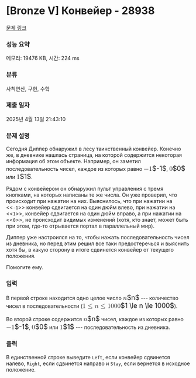 # [Bronze V] Конвейер - 28938 

[문제 링크](https://www.acmicpc.net/problem/28938) 

### 성능 요약

메모리: 19476 KB, 시간: 224 ms

### 분류

사칙연산, 구현, 수학

### 제출 일자

2025년 4월 13일 21:43:10

### 문제 설명

<p>Сегодня Диппер обнаружил в лесу таинственный конвейер. Конечно же, в дневнике нашлась страница, на которой содержится некоторая информация об этом объекте. Например, он заметил последовательность чисел, каждое из которых равно <mjx-container class="MathJax" jax="CHTML" style="font-size: 129.5%; position: relative;"><mjx-math class="MJX-TEX" aria-hidden="true"><mjx-mo class="mjx-n"><mjx-c class="mjx-c2212"></mjx-c></mjx-mo><mjx-mn class="mjx-n"><mjx-c class="mjx-c31"></mjx-c></mjx-mn></mjx-math><mjx-assistive-mml unselectable="on" display="inline"><math xmlns="http://www.w3.org/1998/Math/MathML"><mo>−</mo><mn>1</mn></math></mjx-assistive-mml><span aria-hidden="true" class="no-mathjax mjx-copytext">$-1$</span></mjx-container>, <mjx-container class="MathJax" jax="CHTML" style="font-size: 129.5%; position: relative;"><mjx-math class="MJX-TEX" aria-hidden="true"><mjx-mn class="mjx-n"><mjx-c class="mjx-c30"></mjx-c></mjx-mn></mjx-math><mjx-assistive-mml unselectable="on" display="inline"><math xmlns="http://www.w3.org/1998/Math/MathML"><mn>0</mn></math></mjx-assistive-mml><span aria-hidden="true" class="no-mathjax mjx-copytext">$0$</span></mjx-container> или <mjx-container class="MathJax" jax="CHTML" style="font-size: 129.5%; position: relative;"><mjx-math class="MJX-TEX" aria-hidden="true"><mjx-mn class="mjx-n"><mjx-c class="mjx-c31"></mjx-c></mjx-mn></mjx-math><mjx-assistive-mml unselectable="on" display="inline"><math xmlns="http://www.w3.org/1998/Math/MathML"><mn>1</mn></math></mjx-assistive-mml><span aria-hidden="true" class="no-mathjax mjx-copytext">$1$</span></mjx-container>. </p>

<p>Рядом с конвейером он обнаружил пульт управления с тремя кнопками, на которых написаны те же числа. Он уже проверил, что происходит при нажатии на них. Выяснилось, что при нажатии на <<<code>-1</code>>> конвейер сдвигается на один дюйм влево, при нажатии на <<<code>1</code>>>, конвейер сдвигается на один дюйм вправо, а при нажатии на <<<code>0</code>>>, не происходит видимых изменений (хотя, кто знает, может быть при этом, где-то отрывается портал в параллельный мир). </p>

<p>Диппер уже настроился на то, чтобы нажать последовательность чисел из дневника, но перед этим решил все таки предостеречься и выяснить хотя бы, в какую сторону в итоге сдвинется конвейер от текущего положения.</p>

<p>Помогите ему.</p>

### 입력 

 <p>В первой строке находится одно целое число <mjx-container class="MathJax" jax="CHTML" style="font-size: 129.5%; position: relative;"><mjx-math class="MJX-TEX" aria-hidden="true"><mjx-mi class="mjx-i"><mjx-c class="mjx-c1D45B TEX-I"></mjx-c></mjx-mi></mjx-math><mjx-assistive-mml unselectable="on" display="inline"><math xmlns="http://www.w3.org/1998/Math/MathML"><mi>n</mi></math></mjx-assistive-mml><span aria-hidden="true" class="no-mathjax mjx-copytext">$n$</span></mjx-container> --- количество чисел в последовательности (<mjx-container class="MathJax" jax="CHTML" style="font-size: 129.5%; position: relative;"><mjx-math class="MJX-TEX" aria-hidden="true"><mjx-mn class="mjx-n"><mjx-c class="mjx-c31"></mjx-c></mjx-mn><mjx-mo class="mjx-n" space="4"><mjx-c class="mjx-c2264"></mjx-c></mjx-mo><mjx-mi class="mjx-i" space="4"><mjx-c class="mjx-c1D45B TEX-I"></mjx-c></mjx-mi><mjx-mo class="mjx-n" space="4"><mjx-c class="mjx-c2264"></mjx-c></mjx-mo><mjx-mn class="mjx-n" space="4"><mjx-c class="mjx-c31"></mjx-c><mjx-c class="mjx-c30"></mjx-c><mjx-c class="mjx-c30"></mjx-c><mjx-c class="mjx-c30"></mjx-c></mjx-mn></mjx-math><mjx-assistive-mml unselectable="on" display="inline"><math xmlns="http://www.w3.org/1998/Math/MathML"><mn>1</mn><mo>≤</mo><mi>n</mi><mo>≤</mo><mn>1000</mn></math></mjx-assistive-mml><span aria-hidden="true" class="no-mathjax mjx-copytext">$1 \le n \le 1000$</span></mjx-container>).</p>

<p>Во второй строке содержится <mjx-container class="MathJax" jax="CHTML" style="font-size: 129.5%; position: relative;"><mjx-math class="MJX-TEX" aria-hidden="true"><mjx-mi class="mjx-i"><mjx-c class="mjx-c1D45B TEX-I"></mjx-c></mjx-mi></mjx-math><mjx-assistive-mml unselectable="on" display="inline"><math xmlns="http://www.w3.org/1998/Math/MathML"><mi>n</mi></math></mjx-assistive-mml><span aria-hidden="true" class="no-mathjax mjx-copytext">$n$</span></mjx-container> чисел, каждое из которых равно <mjx-container class="MathJax" jax="CHTML" style="font-size: 129.5%; position: relative;"><mjx-math class="MJX-TEX" aria-hidden="true"><mjx-mo class="mjx-n"><mjx-c class="mjx-c2212"></mjx-c></mjx-mo><mjx-mn class="mjx-n"><mjx-c class="mjx-c31"></mjx-c></mjx-mn></mjx-math><mjx-assistive-mml unselectable="on" display="inline"><math xmlns="http://www.w3.org/1998/Math/MathML"><mo>−</mo><mn>1</mn></math></mjx-assistive-mml><span aria-hidden="true" class="no-mathjax mjx-copytext">$-1$</span></mjx-container>, <mjx-container class="MathJax" jax="CHTML" style="font-size: 129.5%; position: relative;"><mjx-math class="MJX-TEX" aria-hidden="true"><mjx-mn class="mjx-n"><mjx-c class="mjx-c30"></mjx-c></mjx-mn></mjx-math><mjx-assistive-mml unselectable="on" display="inline"><math xmlns="http://www.w3.org/1998/Math/MathML"><mn>0</mn></math></mjx-assistive-mml><span aria-hidden="true" class="no-mathjax mjx-copytext">$0$</span></mjx-container> или <mjx-container class="MathJax" jax="CHTML" style="font-size: 129.5%; position: relative;"><mjx-math class="MJX-TEX" aria-hidden="true"><mjx-mn class="mjx-n"><mjx-c class="mjx-c31"></mjx-c></mjx-mn></mjx-math><mjx-assistive-mml unselectable="on" display="inline"><math xmlns="http://www.w3.org/1998/Math/MathML"><mn>1</mn></math></mjx-assistive-mml><span aria-hidden="true" class="no-mathjax mjx-copytext">$1$</span></mjx-container> --- последовательность из дневника.</p>

### 출력 

 <p>В единственной строке выведите <code>Left</code>, если конвейер сдвинется налево, <code>Right</code>, если сдвинется направо и <code>Stay</code>, если вернется в исходное положение.</p>


